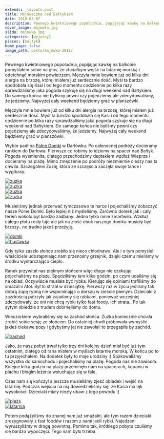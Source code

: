 ```yaml
---
extends: _layouts.post
title: Majóweczka nad Bałtykiem
date: 2018-05-07
description: Pewnego kwietniowego popołudnia, popijając kawkę na balkonie pomyślałem sobie na głos, że chciałbym wejść na latarnię morską i odetchnąć morskim powietrzem.
cover_image: majowka.jpg
slide: majowka.jpg
categories: [wyjazdy]
places: [baltyk]
home_page: false
image_path: posts/majowka-2018/
---
```


Pewnego kwietniowego popołudnia, popijając kawkę na balkonie pomyślałem sobie na głos, że chciałbym wejść na latarnię morską i odetchnąć morskim powietrzem. Męczyła mnie bowiem już od kilku dni alergia na brzozę, której miałem już serdecznie dość. Myśl ta bardzo spodobała się Kasi i od tego momentu codziennie po kilka razy sprawdzaliśmy jaka pogoda szykuje się na długi weekend nad Bałtykiem. Do samego końca nie byliśmy pewni czy pojedziemy ale zdecydowaliśmy, że jedziemy. Najwyżej cały weekend będziemy grać w planszówki.

Męczyła mnie bowiem już od kilku dni alergia na brzozę, której miałem już serdecznie dość. Myśl ta bardzo spodobała się Kasi i od tego momentu codziennie po kilka razy sprawdzaliśmy jaka pogoda szykuje się na długi weekend nad Bałtykiem. Do samego końca nie byliśmy pewni czy pojedziemy ale zdecydowaliśmy, że jedziemy. Najwyżej cały weekend będziemy grać w planszówki.

Wybór padł na <a href="https://www.booking.com/s/34_6/mafisz37" target="_blank" rel="nofollow noopener noreferrer">Polne Domki</a> w Darłówku. Po całonocnej podróży docieramy rankiem do Darłowa. Pierwsze co robimy to idziemy na spacer nad Bałtyk. Pogoda wyśmienita, dlatego przechodzimy deptakiem wzdłuż Wieprza i docieramy na plażę. Mimo zmęczenie po podróży niezmiernie cieszy nas ta chwila. Szczególnie Zuzię, która ze szczęścia zaczęła swoje tańce i wygibasy.

<div class="flex items-stretch justify-between w-full my-8 flex-wrap">
    <div class="w-1/2 sm:w-1/4 pr-2">
        <a href="{{ $page->cloudinary }}{{ $page->postPhoto }}/{{ $page->cloudinaryId }}/{{ $page->image_path }}zuzka1.jpg">
            <img data-srcset="{{ $page->cloudinary }}{{ $page->postPhotoSmall }}/{{ $page->cloudinaryId }}/{{ $page->image_path }}zuzka1.jpg 768w,{{ $page->cloudinary }}{{ $page->postPhoto }}/{{ $page->cloudinaryId }}/{{ $page->image_path }}zuzka1.jpg 1400w" data-sizes="75vw,(min-width: 1024px) 900px" data-src="{{ $page->cloudinary }}{{ $page->postPhoto }}/{{ $page->cloudinaryId }}/{{ $page->image_path }}zuzka1.jpg" alt="zuzka" class="lazy" loading="lazy">
        </a>
    </div>
    <div class="w-1/2 sm:w-1/4 sm:pr-2">
        <a href="{{ $page->cloudinary }}{{ $page->postPhoto }}/{{ $page->cloudinaryId }}/{{ $page->image_path }}zuzka2.jpg">
            <img data-srcset="{{ $page->cloudinary }}{{ $page->postPhotoSmall }}/{{ $page->cloudinaryId }}/{{ $page->image_path }}zuzka2.jpg 768w,{{ $page->cloudinary }}{{ $page->postPhoto }}/{{ $page->cloudinaryId }}/{{ $page->image_path }}zuzka2.jpg 1400w" data-sizes="75vw,(min-width: 1024px) 900px" data-src="{{ $page->cloudinary }}{{ $page->postPhoto }}/{{ $page->cloudinaryId }}/{{ $page->image_path }}zuzka2.jpg" alt="zuzka" class="lazy" loading="lazy">
        </a>
    </div>
    <div class="w-1/2 mt-2 sm:mt-0 sm:w-1/4 pr-2">
        <a href="{{ $page->cloudinary }}{{ $page->postPhoto }}/{{ $page->cloudinaryId }}/{{ $page->image_path }}zuzka3.jpg">
            <img data-srcset="{{ $page->cloudinary }}{{ $page->postPhotoSmall }}/{{ $page->cloudinaryId }}/{{ $page->image_path }}zuzka3.jpg 768w,{{ $page->cloudinary }}{{ $page->postPhoto }}/{{ $page->cloudinaryId }}/{{ $page->image_path }}zuzka3.jpg 1400w" data-sizes="75vw,(min-width: 1024px) 900px" data-src="{{ $page->cloudinary }}{{ $page->postPhoto }}/{{ $page->cloudinaryId }}/{{ $page->image_path }}zuzka3.jpg" alt="zuzka" class="lazy" loading="lazy">
        </a>
    </div>
    <div class="w-1/2 mt-2 sm:mt-0 sm:w-1/4">
        <a href="{{ $page->cloudinary }}{{ $page->postPhoto }}/{{ $page->cloudinaryId }}/{{ $page->image_path }}zuzka4.jpg">
            <img data-srcset="{{ $page->cloudinary }}{{ $page->postPhotoSmall }}/{{ $page->cloudinaryId }}/{{ $page->image_path }}zuzka4.jpg 768w,{{ $page->cloudinary }}{{ $page->postPhoto }}/{{ $page->cloudinaryId }}/{{ $page->image_path }}zuzka4.jpg 1400w" data-sizes="75vw,(min-width: 1024px) 900px" data-src="{{ $page->cloudinary }}{{ $page->postPhoto }}/{{ $page->cloudinaryId }}/{{ $page->image_path }}zuzka4.jpg" alt="zuzka" class="lazy" loading="lazy">
        </a>
    </div>
</div>

Musieliśmy jednak przerwać tymczasowo te harce i pojechaliśmy zobaczyć nasze Polne Domki. Było lepiej niż myśleliśmy. Zarówno domek jak i cały terem wokoło był bardzo zadbany. Jedno tylko mnie zmartwiło. Wzdłuż całego płotu rosły tuje ale jak na złość obok naszego domku musiały być brzozy.. no trudno jakoś przeżyję.

<div class="flex items-stretch justify-between w-full my-8 flex-wrap">
    <div class="w-full sm:w-1/2 sm:pr-2">
        <a href="{{ $page->cloudinary }}{{ $page->postPhoto }}/{{ $page->cloudinaryId }}/{{ $page->image_path }}domki.jpg">
            <img data-srcset="{{ $page->cloudinary }}{{ $page->postPhotoSmall }}/{{ $page->cloudinaryId }}/{{ $page->image_path }}domki.jpg 768w,{{ $page->cloudinary }}{{ $page->postPhoto }}/{{ $page->cloudinaryId }}/{{ $page->image_path }}domki.jpg 1400w" data-sizes="75vw,(min-width: 1024px) 900px" data-src="{{ $page->cloudinary }}{{ $page->postPhoto }}/{{ $page->cloudinaryId }}/{{ $page->image_path }}domki.jpg" alt="domki" class="lazy" loading="lazy">
        </a>
    </div>
    <div class="w-full mt-2 sm:mt-0 sm:w-1/2">
        <a href="{{ $page->cloudinary }}{{ $page->postPhoto }}/{{ $page->cloudinaryId }}/{{ $page->image_path }}hustawka.jpg">
            <img data-srcset="{{ $page->cloudinary }}{{ $page->postPhotoSmall }}/{{ $page->cloudinaryId }}/{{ $page->image_path }}hustawka.jpg 768w,{{ $page->cloudinary }}{{ $page->postPhoto }}/{{ $page->cloudinaryId }}/{{ $page->image_path }}hustawka.jpg 1400w" data-sizes="75vw,(min-width: 1024px) 900px" data-src="{{ $page->cloudinary }}{{ $page->postPhoto }}/{{ $page->cloudinaryId }}/{{ $page->image_path }}hustawka.jpg" alt="hustawka" class="lazy" loading="lazy">
        </a>
    </div>
</div>

Gdy tylko zaszło słońce zrobiło się nieco chłodnawo. Ale i o tym pomyśleli właściciele udostępniając nam przenośny grzejnik, dzięki czemu mieliśmy w środku wystarczająco ciepło.

Ranek przywitał nas pięknym słońcem więc długo nie czekając pojechaliśmy na plażę. Spędziliśmy tam kilka godzin, po czym udaliśmy się na obiad. Oczywiście musiała być rybka. Kierując się opiniami trafiliśmy do smażalni Atol. Był to strzał w dziesiątkę. Pierwszy raz w życiu jedliśmy tak dobrą zupę rybną nie wspominając o dorszu w cieście piwnym. Dzieciaki z zazdrością patrzyły jak zajadamy się rybkami, ponieważ wcześniej zdecydowały, że oni nie chcą rybki tylko fast foody. Ich strata.. Po tak sytym obiedzie z trudem dobrnęliśmy do domu.

Wieczorkiem wybraliśmy się na zachód słońca. Zuzka koniecznie chciała zrobić sobie sesję ze słońcem. Do ostatniej chwili próbowała wymyślić jakieś ciekawe pozy i gdybyśmy jej nie zawołali to przegapiła by zachód.
<div>
    <a href="{{ $page->cloudinary }}{{ $page->postPhoto }}/{{ $page->cloudinaryId }}/{{ $page->image_path }}zachod.jpg">
        <img data-srcset="{{ $page->cloudinary }}{{ $page->postPhotoSmall }}/{{ $page->cloudinaryId }}/{{ $page->image_path }}zachod.jpg 768w,{{ $page->cloudinary }}{{ $page->postPhoto }}/{{ $page->cloudinaryId }}/{{ $page->image_path }}zachod.jpg 1400w" data-sizes="75vw,(min-width: 1024px) 900px" data-src="{{ $page->cloudinary }}{{ $page->postPhoto }}/{{ $page->cloudinaryId }}/{{ $page->image_path }}zachod.jpg" alt="zachód" class="lazy" loading="lazy">
    </a>
</div>

Jako, że nasz pobyt trwał tylko trzy dni kolejny dzień miał być już tym ostatnim, dlatego od rana miałem w myślach latarnię morską. W końcu po to tu przyjechałem. Na dodatek były to moje urodziny :) Spakowaliśmy wszystko do samochodu i pojechaliśmy na plażę. Pogoda nas nie zawiodła. Kolejne kilka godzin na plaży przeminęło nam na spacerach, kopaniu w piachu i błogim leżeniu wsłuchując się w fale. 

Czas nam się kończył a jeszcze musieliśmy zjeść obiadek i wejść na latarnię. Podczas wejścia na nią dowiedzieliśmy się, że Kasia ma lęk wysokości. Dzieciaki miały niezły ubaw z tego powodu :)

<div class="flex items-stretch justify-between w-full my-8 flex-wrap">
    <div class="w-full sm:w-1/2 sm:pr-2">
        <a href="{{ $page->cloudinary }}{{ $page->postPhoto }}/{{ $page->cloudinaryId }}/{{ $page->image_path }}plaza.jpg">
            <img data-srcset="{{ $page->cloudinary }}{{ $page->postPhotoSmall }}/{{ $page->cloudinaryId }}/{{ $page->image_path }}plaza.jpg 768w,{{ $page->cloudinary }}{{ $page->postPhoto }}/{{ $page->cloudinaryId }}/{{ $page->image_path }}plaza.jpg 1400w" data-sizes="75vw,(min-width: 1024px) 900px" data-src="{{ $page->cloudinary }}{{ $page->postPhoto }}/{{ $page->cloudinaryId }}/{{ $page->image_path }}plaza.jpg" alt="plaża" class="lazy" loading="lazy">
        </a>
    </div>
    <div class="w-full mt-2 sm:mt-0 sm:w-1/2">
        <a href="{{ $page->cloudinary }}{{ $page->postPhoto }}/{{ $page->cloudinaryId }}/{{ $page->image_path }}latarnia.jpg">
            <img data-srcset="{{ $page->cloudinary }}{{ $page->postPhotoSmall }}/{{ $page->cloudinaryId }}/{{ $page->image_path }}latarnia.jpg 768w,{{ $page->cloudinary }}{{ $page->postPhoto }}/{{ $page->cloudinaryId }}/{{ $page->image_path }}latarnia.jpg 1400w" data-sizes="75vw,(min-width: 1024px) 900px" data-src="{{ $page->cloudinary }}{{ $page->postPhoto }}/{{ $page->cloudinaryId }}/{{ $page->image_path }}latarnia.jpg" alt="latarnia" class="lazy" loading="lazy">
        </a>
    </div>
</div>

Potem podążyliśmy do znanej nam już smażalni, ale tym razem dzieciaki zrezygnowały z fast foodów i razem z nami jedli rybki. Najedzeni wyruszyliśmy w drogę powrotną. Pomimo tak, krótkiego pobytu czuliśmy się bardzo wypoczęci. Tego nam było trzeba.